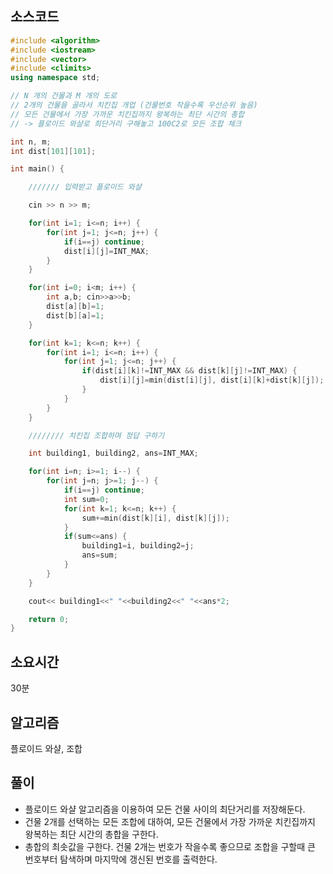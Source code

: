 ## 소스코드
```cpp
#include <algorithm>
#include <iostream>
#include <vector>
#include <climits>
using namespace std;

// N 개의 건물과 M 개의 도로
// 2개의 건물을 골라서 치킨집 개업 (건물번호 작을수록 우선순위 높음)
// 모든 건물에서 가장 가까운 치킨집까지 왕복하는 최단 시간의 총합
// -> 플로이드 와샬로 최단거리 구해놓고 100C2로 모든 조합 체크

int n, m;
int dist[101][101];

int main() {

    /////// 입력받고 플로이드 와샬

    cin >> n >> m;

    for(int i=1; i<=n; i++) {
        for(int j=1; j<=n; j++) {
            if(i==j) continue;
            dist[i][j]=INT_MAX;
        }
    }

    for(int i=0; i<m; i++) {
        int a,b; cin>>a>>b;
        dist[a][b]=1;
        dist[b][a]=1;
    }

    for(int k=1; k<=n; k++) {
        for(int i=1; i<=n; i++) {
            for(int j=1; j<=n; j++) {
                if(dist[i][k]!=INT_MAX && dist[k][j]!=INT_MAX) {
                    dist[i][j]=min(dist[i][j], dist[i][k]+dist[k][j]);
                }
            }
        }
    }

    //////// 치킨집 조합하며 정답 구하기

    int building1, building2, ans=INT_MAX;

    for(int i=n; i>=1; i--) {
        for(int j=n; j>=1; j--) {
            if(i==j) continue;
            int sum=0;
            for(int k=1; k<=n; k++) {
                sum+=min(dist[k][i], dist[k][j]);
            }
            if(sum<=ans) {
                building1=i, building2=j;
                ans=sum;
            }
        }
    }

    cout<< building1<<" "<<building2<<" "<<ans*2;

    return 0;
}


```


## 소요시간
30분


## 알고리즘
플로이드 와샬, 조합 


## 풀이
- 플로이드 와샬 알고리즘을 이용하여 모든 건물 사이의 최단거리를 저장해둔다.
- 건물 2개를 선택하는 모든 조합에 대하여, 모든 건물에서 가장 가까운 치킨집까지 왕복하는 최단 시간의 총합을 구한다. 
- 총합의 최솟값을 구한다. 건물 2개는 번호가 작을수록 좋으므로 조합을 구할때 큰 번호부터 탐색하며 마지막에 갱신된 번호를 출력한다.
